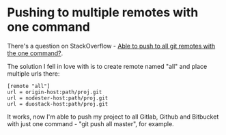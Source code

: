 # Pushing to multiple remotes with one command

There's a question on StackOverflow - [Able to push to all git remotes with the one command?][ques].

The solution I fell in love with is to create remote named "all" and place multiple urls there:

    [remote "all"]
    url = origin-host:path/proj.git
    url = nodester-host:path/proj.git
    url = duostack-host:path/proj.git

It works, now I'm able to push my project to all Gitlab, Github and Bitbucket with just one command - "git push all master", for example.


[ques]: http://stackoverflow.com/questions/5785549/able-to-push-to-all-git-remotes-with-the-one-command
